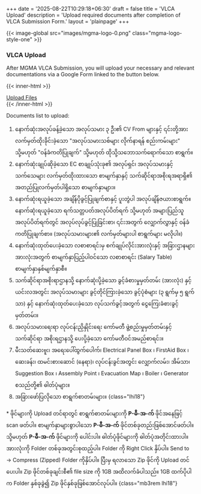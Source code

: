+++
date = '2025-08-22T10:29:18+06:30'
draft = false
title = 'VLCA Upload'
description = 'Upload required documents after completion of VLCA Submission Form.'
layout = 'plainpage'
+++

{{< image-global src="images/mgma-logo-0.png" class="mgma-logo-style-one" >}}

### VLCA Upload

After MGMA VLCA Submission, you will upload your necessary and relevant documentations via a Google Form linked to the button below.

{{< inner-html >}}
<div><a href="https://docs.google.com/forms/d/e/1FAIpQLSf5cQANss3rmYs2UnC8a9Zxdi87JeUMhKukYGbHLs1x2aeNMA/viewform?usp=header" class="button-style-one mb1rem">Upload Files</a></div>
{{< /inner-html >}}

Documents list to upload:

1. နောက်ဆုံးအလုပ်ခန့်ခဲ့သော အလုပ်သမား ၃ ဦး၏ CV From များနှင့် ၎င်းတို့အား လက်မှတ်ထိုးခိုင်းခဲ့သော "အလုပ်သမားသစ်များ လိုက်နာရန် စည်းကမ်းများ" သို့မဟုတ် "ဝန်ခံကတိပြုချက်" သို့မဟုတ် ထိုသို့သဘောသက်ရောက်သော စာရွက်။
2. နောက်ဆုံးချုပ်ဆိုခဲ့သော EC စာချုပ်သုံးခု၏ အလုပ်ရှင်၊ အလုပ်သမားနှင့် သက်သေများ လက်မှတ်ထိုးထားသော စာမျက်နှာနှင့် သက်ဆိုင်ရာအစိုးရအရာရှိ၏ အတည်ပြုလက်မှတ်ပါရှိသော စာမျက်နှာများ။
3. နောက်ဆုံးရယူခဲ့သော အချိန်ပိုခွင့်ပြုချက်စာနှင့် ပူးတွဲပါ အလုပ်ချိန်ဇယားစာရွက်။ နောက်ဆုံးရယူခဲ့သော ရက်သတ္တပတ်အလုပ်ပိတ်ရက် သို့မဟုတ် အများပြည်သူအလုပ်ပိတ်ရက်တွင် အလုပ်လုပ်ခွင့်ပြုခြင်းစာ၊ ၎င်းအတွက် လျှောက်လွှာနှင့် ဝန်ခံကတိပြုချက်စာ။ (အလုပ်သမားများ၏ လက်မှတ်များပါ စာရွက်များ မလိုပါ။)
4. နောက်ဆုံးထုတ်ပေးခဲ့သော လစာစာရင်းမှ စက်ချုပ်လိုင်းအားလုံးနှင့် အခြားဌာနများအားလုံးအတွက် စာမျက်နှာပြည့်ပါဝင်သော လစာစာရင်း (Salary Table) စာမျက်နှာနှစ်မျက်နှာစီ။
5. သက်ဆိုင်ရာအစိုးရာဌာနသို့ နောက်ဆုံးပို့ခဲ့သော ခွင့်ခံစားမှုမှတ်တမ်း (အားလုံး) နှင့် ယင်းလအတွင်း အလုပ်သမားများ ခွင့်တိုင်ကြားခဲ့သော ခွင့်ပုံစံများ (၃ ရွက်မှ ၅ ရွက်သာ) နှင့် နောက်ဆုံးထုတ်ပေးခဲ့သော လုပ်သက်ခွင့်အတွက် ငွေကြေးခံစားခွင့်မှတ်တမ်း။
6. အလုပ်သမားရေးရာ လုပ်ငန်းညှိနှိုင်းရေး ကော်မတီ ဖွဲ့စည်းမှုမှတ်တမ်းနှင့် သက်ဆိုင်ရာ အစိုးရဌာနသို့ ပေးပို့ခဲ့သော ကော်မတီဝင်အမည်စာရင်း။
7. မီးသတ်ဆေးဗူး၊ အရေးပေါ်ထွက်ပေါက်၊ Electrical Panel Box ၊ FirstAid Box ၊ ဆေးခန်း၊ ထမင်းစားဆောင် (နေရာ)၊ လုပ်ငန်းခွင်အတွင်း လျှောက်လမ်း၊ အိမ်သာ၊ Suggestion Box ၊ Assembly Point ၊ Evacuation Map ၊ Boiler ၊ Generator စသည်တို့၏ ဓါတ်ပုံများ။
8. အခြားဖော်ပြလိုသော စာရွက်စာတမ်းများ။
{class="lhi18"}

&ast; ဖိုင်များကို Upload တင်ရာတွင် စာရွက်စာတမ်းများကို **P-ဓီ-အ-က်** ဖိုင်အနေဖြင့် scan ဖတ်ပါ။ စာမျက်နှာများစွာပါသော **P-ဓီ-အ-က်** ဖိုင်တစ်ခုတည်းဖြစ်အောင်ဖတ်ပါ။ သို့မဟုတ် **P-ဓီ-အ-က်** ဖိုင်များကို ပေါင်းပါ။ ဓါတ်ပုံဖိုင်များကို ဓါတ်ပုံအတိုင်းထားပါ။ အားလုံးကို Folder တစ်ခုအတွင်းစုထည့်ပါ။ Folder ကို Right Click နှိပ်ပါ။ Send to &rarr; Compress (Zipped) Folder ကိုနှိပ်ပါ။ ပြီးမှ ရလာသော Zip ဖိုင်ကို Upload တင်ပေးပါ။ Zip ဖိုင်တစ်ခုချင်းစီ၏ file size ကို 1GB အထိလက်ခံပါသည်။ 1GB ထက်ပိုပါက Folder နှစ်ခုခွဲ၍ Zip ဖိုင်နှစ်ခုဖြစ်အောင်လုပ်ပါ။
{class="mb3rem lhi18"}